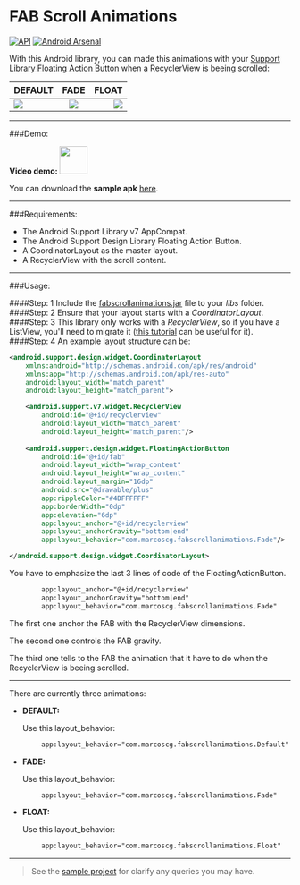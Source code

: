 # FAB Scroll Animations

[![API](https://img.shields.io/badge/API-14%2B-blue.svg?style=flat)](https://android-arsenal.com/api?level=14) [![Android Arsenal](https://img.shields.io/badge/Android%20Arsenal-FAB%20Scroll%20Animations-brightgreen.svg?style=flat)](http://android-arsenal.com/details/1/3367)

With this Android library, you can made this animations with your [Support Library Floating Action Button](http://developer.android.com/reference/android/support/design/widget/FloatingActionButton.html) when a RecyclerView is beeing scrolled:

| DEFAULT | FADE | FLOAT |
|----------|:-------------:|------:|
| ![](http://i.imgur.com/qps7rJU.gif) | ![](http://i.imgur.com/eBi91N9.gif) | ![](http://i.imgur.com/jyKygPS.gif) |

---

###Demo:

**Video demo:** <a href=#><img src=http://www.marketingtango.com/wp-content/uploads/2014/02/YouTube-icon-full_color.png width=50 /></a>

You can download the **sample apk** [here](https://github.com/marcoscgdev/fabscrollanimations/blob/master/sample/sample.apk?raw=true).

---

###Requirements:

* The Android Support Library v7 AppCompat.
* The Android Support Design Library Floating Action Button.
* A CoordinatorLayout as the master layout.
* A RecyclerView with the scroll content.
 
---

###Usage:

####Step: 1
Include the [fabscrollanimations.jar](https://github.com/marcoscgdev/FABScrollAnimations/blob/master/library/fabscrollanimations.jar?raw=true) file to your _libs_ folder.
####Step: 2
Ensure that your layout starts with a _CoordinatorLayout_.
####Step: 3
This library only works with a _RecyclerView_, so if you have a ListView, you'll need to migrate it ([this tutorial](http://andraskindler.com/blog/2014/migrating-to-recyclerview-from-listview) can be useful for it).
####Step: 4
An example layout structure can be:
```xml
<android.support.design.widget.CoordinatorLayout
    xmlns:android="http://schemas.android.com/apk/res/android"
    xmlns:app="http://schemas.android.com/apk/res-auto"
    android:layout_width="match_parent"
    android:layout_height="match_parent">

    <android.support.v7.widget.RecyclerView
        android:id="@+id/recyclerview"
        android:layout_width="match_parent"
        android:layout_height="match_parent"/>
        
    <android.support.design.widget.FloatingActionButton
        android:id="@+id/fab"
        android:layout_width="wrap_content"
        android:layout_height="wrap_content"
        android:layout_margin="16dp"
        android:src="@drawable/plus"
        app:rippleColor="#4DFFFFFF"
        app:borderWidth="0dp"
        app:elevation="6dp"
        app:layout_anchor="@+id/recyclerview"
        app:layout_anchorGravity="bottom|end"
        app:layout_behavior="com.marcoscg.fabscrollanimations.Fade"/>

</android.support.design.widget.CoordinatorLayout>
```
You have to emphasize the last 3 lines of code of the FloatingActionButton.
```xml
        app:layout_anchor="@+id/recyclerview"
        app:layout_anchorGravity="bottom|end"
        app:layout_behavior="com.marcoscg.fabscrollanimations.Fade"
```
The first one anchor the FAB with the RecyclerView dimensions.

The second one controls the FAB gravity.

The third one tells to the FAB the animation that it have to do when the RecyclerView is beeing scrolled.

---

There are currently three animations:

* **DEFAULT:**

  Use this layout_behavior:
```xml
        app:layout_behavior="com.marcoscg.fabscrollanimations.Default"
```

* **FADE:**

  Use this layout_behavior:
```xml
        app:layout_behavior="com.marcoscg.fabscrollanimations.Fade"
```

* **FLOAT:**

  Use this layout_behavior:
```xml
        app:layout_behavior="com.marcoscg.fabscrollanimations.Float"
```

---

>See the [sample project](https://github.com/marcoscgdev/FABScrollAnimations/tree/master/sample) for clarify any queries you may have.

